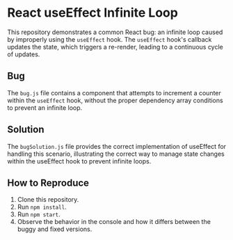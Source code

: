 # React useEffect Infinite Loop

This repository demonstrates a common React bug: an infinite loop caused by improperly using the `useEffect` hook.  The `useEffect` hook's callback updates the state, which triggers a re-render, leading to a continuous cycle of updates.

## Bug
The `bug.js` file contains a component that attempts to increment a counter within the `useEffect` hook, without the proper dependency array conditions to prevent an infinite loop. 

## Solution
The `bugSolution.js` file provides the correct implementation of useEffect for handling this scenario, illustrating the correct way to manage state changes within the useEffect hook to prevent infinite loops.

## How to Reproduce
1. Clone this repository.
2. Run `npm install`.
3. Run `npm start`. 
4. Observe the behavior in the console and how it differs between the buggy and fixed versions.